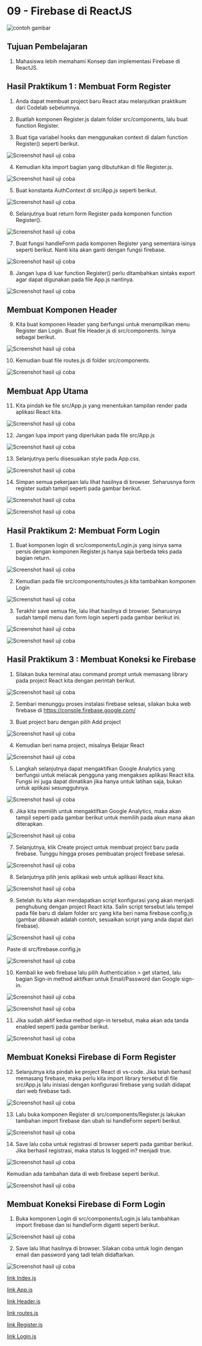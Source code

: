 # 09 - Firebase di ReactJS

![contoh gambar](../../docs/logo/polinema.png)

## Tujuan Pembelajaran

1. Mahasiswa lebih memahami Konsep dan implementasi Firebase di ReactJS.


## Hasil Praktikum 1 : Membuat Form Register

1. Anda dapat membuat project baru React atau melanjutkan praktikum dari Codelab sebelumnya.

2. Buatlah komponen Register.js dalam folder src/components, lalu buat function Register.

3. Buat tiga variabel hooks dan menggunakan context di dalam function Register() seperti berikut.

![Screenshot hasil uji coba](img/Praktikum1/1.jpg)

4. Kemudian kita import bagian yang dibutuhkan di file Register.js.

![Screenshot hasil uji coba](img/Praktikum1/2.jpg)

5. Buat konstanta AuthContext di src/App.js seperti berikut.

![Screenshot hasil uji coba](img/Praktikum1/3.jpg)

6. Selanjutnya buat return form Register pada komponen function Register().

![Screenshot hasil uji coba](img/Praktikum1/4.jpg)

7. Buat fungsi handleForm pada komponen Register yang sementara isinya seperti berikut. Nanti kita akan ganti dengan fungsi firebase.

![Screenshot hasil uji coba](img/Praktikum1/5.jpg)

8. Jangan lupa di luar function Register() perlu ditambahkan sintaks export agar dapat digunakan pada file App.js nantinya.

![Screenshot hasil uji coba](img/Praktikum1/6.jpg)

## Membuat Komponen Header

9. Kita buat komponen Header yang berfungsi untuk menampilkan menu Register dan Login. Buat file Header.js di src/components. Isinya sebagai berikut.

![Screenshot hasil uji coba](img/Praktikum1/7.jpg)

10. Kemudian buat file routes.js di folder src/components.

![Screenshot hasil uji coba](img/Praktikum1/8.jpg)

## Membuat App Utama

11. Kita pindah ke file src/App.js yang menentukan tampilan render pada aplikasi React kita.

![Screenshot hasil uji coba](img/Praktikum1/9.jpg)

12. Jangan lupa import yang diperlukan pada file src/App.js

![Screenshot hasil uji coba](img/Praktikum1/10.jpg)

13. Selanjutnya perlu disesuaikan style pada App.css.

![Screenshot hasil uji coba](img/Praktikum1/11.jpg)

14. Simpan semua pekerjaan lalu lihat hasilnya di browser. Seharusnya form register sudah tampil seperti pada gambar berikut.

![Screenshot hasil uji coba](img/Praktikum1/12.jpg)

![Screenshot hasil uji coba](img/Praktikum1/13.jpg)


## Hasil Praktikum 2: Membuat Form Login

1. Buat komponen login di src/components/Login.js yang isinya sama persis dengan komponen Register.js hanya saja berbeda teks pada bagian return.

![Screenshot hasil uji coba](img/Praktikum2/1.jpg)

2. Kemudian pada file src/components/routes.js kita tambahkan komponen Login

![Screenshot hasil uji coba](img/Praktikum2/2.jpg)

3. Terakhir save semua file, lalu lihat hasilnya di browser. Seharusnya sudah tampil menu dan form login seperti pada gambar berikut ini.

![Screenshot hasil uji coba](img/Praktikum2/3.jpg)

![Screenshot hasil uji coba](img/Praktikum2/4.jpg)

## Hasil Praktikum 3 : Membuat Koneksi ke Firebase

1. Silakan buka terminal atau command prompt untuk memasang library pada project React kita dengan perintah berikut.

![Screenshot hasil uji coba](img/Praktikum3/1.jpg)

2. Sembari menunggu proses instalasi firebase selesai, silakan buka web firebase di https://console.firebase.google.com/

3. Buat project baru dengan pilih Add project

![Screenshot hasil uji coba](img/Praktikum3/2.jpg)

4. Kemudian beri nama project, misalnya Belajar React

![Screenshot hasil uji coba](img/Praktikum3/3.jpg)

5. Langkah selanjutnya dapat mengaktifkan Google Analytics yang berfungsi untuk melacak pengguna yang mengakses aplikasi React kita. Fungsi ini juga dapat dimatikan jika hanya untuk latihan saja, bukan untuk aplikasi sesungguhnya.

![Screenshot hasil uji coba](img/Praktikum3/4.jpg)

6. Jika kita memilih untuk mengaktifkan Google Analytics, maka akan tampil seperti pada gambar berikut untuk memilih pada akun mana akan diterapkan.

![Screenshot hasil uji coba](img/Praktikum3/5.jpg)

7. Selanjutnya, klik Create project untuk membuat project baru pada firebase. Tunggu hingga proses pembuatan project firebase selesai.

![Screenshot hasil uji coba](img/Praktikum3/6.jpg)

8. Selanjutnya pilih jenis aplikasi web untuk aplikasi React kita.

![Screenshot hasil uji coba](img/Praktikum3/7.jpg)

9. Setelah itu kita akan mendapatkan script konfigurasi yang akan menjadi penghubung dengan project React kita. Salin script tersebut lalu tempel pada file baru di dalam folder src yang kita beri nama firebase.config.js (gambar dibawah adalah contoh, sesuaikan script yang anda dapat dari firebase).

![Screenshot hasil uji coba](img/Praktikum3/8.jpg)

Paste di src/firebase.config.js

![Screenshot hasil uji coba](img/Praktikum3/8.1.jpg)

10. Kembali ke web firebase lalu pilih Authentication > get started, lalu bagian Sign-in method aktifkan untuk Email/Password dan Google sign-in.

![Screenshot hasil uji coba](img/Praktikum3/9.jpg)

![Screenshot hasil uji coba](img/Praktikum3/10.jpg)

11. Jika sudah aktif kedua method sign-in tersebut, maka akan ada tanda enabled seperti pada gambar berikut.

![Screenshot hasil uji coba](img/Praktikum3/11.jpg)

## Membuat Koneksi Firebase di Form Register

12. Selanjutnya kita pindah ke project React di vs-code. Jika telah berhasil memasang firebase, maka perlu kita import library tersebut di file src/App.js lalu inisiasi dengan konfigurasi firebase yang sudah didapat dari web firebase tadi.

![Screenshot hasil uji coba](img/Praktikum3/12.jpg)

13. Lalu buka komponen Register di src/components/Register.js lakukan tambahan import firebase dan ubah isi handleForm seperti berikut.

![Screenshot hasil uji coba](img/Praktikum3/13.jpg)

14. Save lalu coba untuk registrasi di browser seperti pada gambar berikut. Jika berhasil registrasi, maka status Is logged in? menjadi true.

![Screenshot hasil uji coba](img/Praktikum3/14.jpg)

Kemudian ada tambahan data di web firebase seperti berikut.

![Screenshot hasil uji coba](img/Praktikum3/15.jpg)

## Membuat Koneksi Firebase di Form Login

1.  Buka komponen Login di src/components/Login.js lalu tambahkan import firebase dan isi handleForm diganti seperti berikut.

![Screenshot hasil uji coba](img/Praktikum3/16.jpg)

2. Save lalu lihat hasilnya di browser. Silakan coba untuk login dengan email dan password yang tadi telah didaftarkan.

![Screenshot hasil uji coba](img/Praktikum3/17.jpg)


[link Index.js](../../src/10_Firebase_di_ReactJS/src/index.js)

[link App.js](../../src/10_Firebase_di_ReactJS/src/app.js)

[link Header.js](../../src/10_Firebase_di_ReactJS/src/component/Header.js)

[link routes.js](../../src/10_Firebase_di_ReactJS/src/component/routes.js)

[link Register.js](../../src/10_Firebase_di_ReactJS/src/component/Register.js)

[link Login.js](../../src/10_Firebase_di_ReactJS/src/component/Login.js)